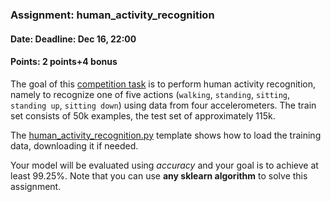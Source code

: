 ### Assignment: human_activity_recognition
#### Date: Deadline: Dec 16, 22:00
#### Points: 2 points+4 bonus

The goal of this [competition task](https://ufal.mff.cuni.cz/courses/npfl129/2425-winter#competitions)
is to perform human activity recognition, namely to recognize one
of five actions (`walking`, `standing`, `sitting`, `standing up`, `sitting down`)
using data from four accelerometers. The train set consists of 50k
examples, the test set of approximately 115k.

The [human_activity_recognition.py](https://github.com/ufal/npfl129/tree/master/labs/09/human_activity_recognition.py)
template shows how to load the training data, downloading it if needed.

Your model will be evaluated using _accuracy_ and your goal is to achieve at
least 99.25%. Note that you can use **any sklearn algorithm** to solve this
assignment.

